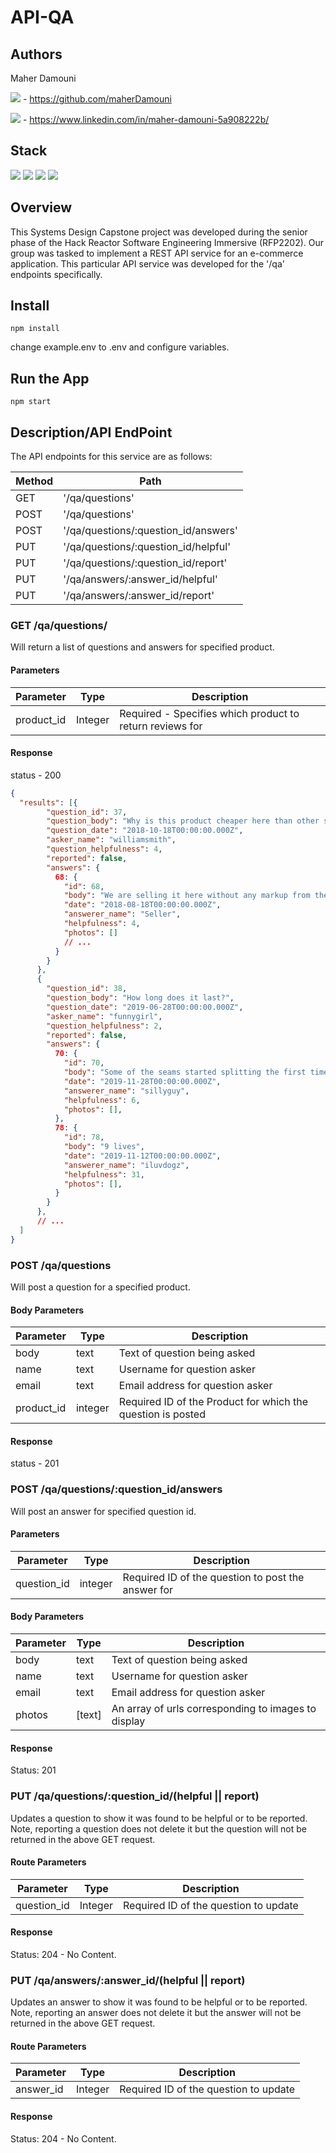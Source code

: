 # API-QA

## Authors
Maher Damouni

<img src="https://img.shields.io/badge/github-%23121011.svg?style=for-the-badge&logo=github&logoColor=white"/> - https://github.com/maherDamouni

<img src="https://img.shields.io/badge/LinkedIn-0077B5?style=for-the-badge&logo=linkedin&logoColor=white"/> - https://www.linkedin.com/in/maher-damouni-5a908222b/



## Stack
<img src="https://img.shields.io/badge/Express%20js-000000?style=for-the-badge&logo=express&logoColor=white"/> <img src="https://img.shields.io/badge/node.js-6DA55F?style=for-the-badge&logo=node.js&logoColor=white"/> <img src="https://img.shields.io/badge/PostgreSQL-316192?style=for-the-badge&logo=postgresql&logoColor=white" /> <img src="https://img.shields.io/badge/Amazon_AWS-FF9900?style=for-the-badge&logo=amazonaws&logoColor=white"/>

## Overview

This Systems Design Capstone project was developed during the senior phase of the Hack Reactor Software Engineering Immersive (RFP2202). Our group was tasked to implement a REST API service for an e-commerce application. This particular API service was developed for the '/qa' endpoints specifically.


## Install

```
npm install
```
change example.env to .env and configure variables.

## Run the App

```
npm start
```

## Description/API EndPoint

The API endpoints for this service are as follows:

| Method | Path    |
|--------|---------|
| GET    | '/qa/questions'  |
| POST   | '/qa/questions'  |
| POST   | '/qa/questions/:question_id/answers'  |
| PUT    | '/qa/questions/:question_id/helpful'  |
| PUT    | '/qa/questions/:question_id/report'  |
| PUT    | '/qa/answers/:answer_id/helpful'  |
| PUT    | '/qa/answers/:answer_id/report'  |

### GET /qa/questions/
Will return a list of questions and answers for specified product.

#### Parameters
| Parameter | Type    | Description                                                |
|-----------|---------|------------------------------------------------------------|
| product_id| Integer | Required - Specifies which product to return reviews for   |

#### Response
status - 200
```json
{
  "results": [{
        "question_id": 37,
        "question_body": "Why is this product cheaper here than other sites?",
        "question_date": "2018-10-18T00:00:00.000Z",
        "asker_name": "williamsmith",
        "question_helpfulness": 4,
        "reported": false,
        "answers": {
          68: {
            "id": 68,
            "body": "We are selling it here without any markup from the middleman!",
            "date": "2018-08-18T00:00:00.000Z",
            "answerer_name": "Seller",
            "helpfulness": 4,
            "photos": []
            // ...
          }
        }
      },
      {
        "question_id": 38,
        "question_body": "How long does it last?",
        "question_date": "2019-06-28T00:00:00.000Z",
        "asker_name": "funnygirl",
        "question_helpfulness": 2,
        "reported": false,
        "answers": {
          70: {
            "id": 70,
            "body": "Some of the seams started splitting the first time I wore it!",
            "date": "2019-11-28T00:00:00.000Z",
            "answerer_name": "sillyguy",
            "helpfulness": 6,
            "photos": [],
          },
          78: {
            "id": 78,
            "body": "9 lives",
            "date": "2019-11-12T00:00:00.000Z",
            "answerer_name": "iluvdogz",
            "helpfulness": 31,
            "photos": [],
          }
        }
      },
      // ...
  ]
}
```


### POST /qa/questions
Will post a question for a specified product.

#### Body Parameters
| Parameter | Type    | Description                                                  |
|-----------|---------|--------------------------------------------------------------|
| body	    | text    |	Text of question being asked                                 |
| name	    | text	  | Username for question asker                                  |
| email	    | text	  | Email address for question asker                             |
| product_id|	integer	| Required ID of the Product for which the question is posted  |

#### Response
status - 201


### POST /qa/questions/:question_id/answers
Will post an answer for specified question id.

#### Parameters

| Parameter       | Type    | Description                                                |
|-----------------|---------|------------------------------------------------------------|
|question_id	    | integer |	Required ID of the question to post the answer for         |

#### Body Parameters

| Parameter       | Type    | Description                                                |
|-----------------|---------|------------------------------------------------------------|
| body	          | text	  | Text of question being asked                               |
| name	          | text	  | Username for question asker                                |
| email           |	text	  | Email address for question asker                           |
| photos	        | [text]	| An array of urls corresponding to images to display        |

#### Response
Status: 201


### PUT /qa/questions/:question_id/(helpful || report)
Updates a question to show it was found to be helpful or to be reported. Note, reporting a question does not delete it but the question will not be returned in the above GET request.

#### Route Parameters

| Parameter   | Type    | Description                           |
|-------------|---------|---------------------------------------|
| question_id | Integer | Required ID of the question to update |

#### Response
Status: 204 - No Content.


### PUT /qa/answers/:answer_id/(helpful || report)
Updates an answer to show it was found to be helpful or to be reported. Note, reporting an answer does not delete it but the answer will not be returned in the above GET request.

#### Route Parameters

| Parameter   | Type    | Description                           |
|-------------|---------|---------------------------------------|
| answer_id   | Integer | Required ID of the question to update |

#### Response
Status: 204 - No Content.
